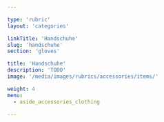 ```yaml
---

type: 'rubric'
layout: 'categories'

linkTitle: 'Handschuhe'
slug: 'handschuhe'
section: 'gloves'

title: 'Handschuhe'
description: 'TODO'
image: '/media/images/rubrics/accessories/items/'

weight: 4
menu:
  - aside_accessories_clothing

---
```

